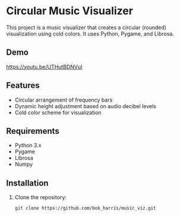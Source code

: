 # Circular Music Visualizer

This project is a music visualizer that creates a circular (rounded) visualization using cold colors. It uses Python, Pygame, and Librosa.

## Demo

https://youtu.be/UTHutBDNVuI

## Features
- Circular arrangement of frequency bars
- Dynamic height adjustment based on audio decibel levels
- Cold color scheme for visualization

## Requirements
- Python 3.x
- Pygame
- Librosa
- Numpy

## Installation
1. Clone the repository:
   ```bash
   git clone https://github.com/bob_harris/music_viz.git
